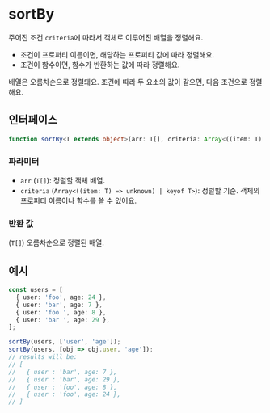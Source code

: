 # sortBy

주어진 조건 `criteria`에 따라서 객체로 이루어진 배열을 정렬해요.

- 조건이 프로퍼티 이름이면, 해당하는 프로퍼티 값에 따라 정렬해요.
- 조건이 함수이면, 함수가 반환하는 값에 따라 정렬해요.

배열은 오름차순으로 정렬돼요. 조건에 따라 두 요소의 값이 같으면, 다음 조건으로 정렬해요.

## 인터페이스

```typescript
function sortBy<T extends object>(arr: T[], criteria: Array<((item: T) => unknown) | keyof T>): T[];
```

### 파라미터

- `arr` (`T[]`): 정렬할 객체 배열.
- `criteria` (`Array<((item: T) => unknown) | keyof T>`): 정렬할 기준. 객체의 프로퍼티 이름이나 함수를 쓸 수 있어요.

### 반환 값

(`T[]`) 오름차순으로 정렬된 배열.

## 예시

```typescript
const users = [
  { user: 'foo', age: 24 },
  { user: 'bar', age: 7 },
  { user: 'foo ', age: 8 },
  { user: 'bar ', age: 29 },
];

sortBy(users, ['user', 'age']);
sortBy(users, [obj => obj.user, 'age']);
// results will be:
// [
//   { user : 'bar', age: 7 },
//   { user : 'bar', age: 29 },
//   { user : 'foo', age: 8 },
//   { user : 'foo', age: 24 },
// ]
```
